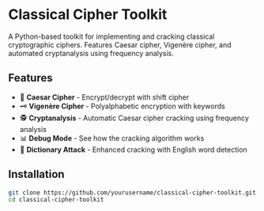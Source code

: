 # Classical Cipher Toolkit

A Python-based toolkit for implementing and cracking classical cryptographic ciphers. Features Caesar cipher, Vigenère cipher, and automated cryptanalysis using frequency analysis.

## Features

- 🔐 **Caesar Cipher** - Encrypt/decrypt with shift cipher
- 🗝️ **Vigenère Cipher** - Polyalphabetic encryption with keywords  
- 🕵️ **Cryptanalysis** - Automatic Caesar cipher cracking using frequency analysis
- 📊 **Debug Mode** - See how the cracking algorithm works
- 🎯 **Dictionary Attack** - Enhanced cracking with English word detection

## Installation

```bash
git clone https://github.com/yourusername/classical-cipher-toolkit.git
cd classical-cipher-toolkit
